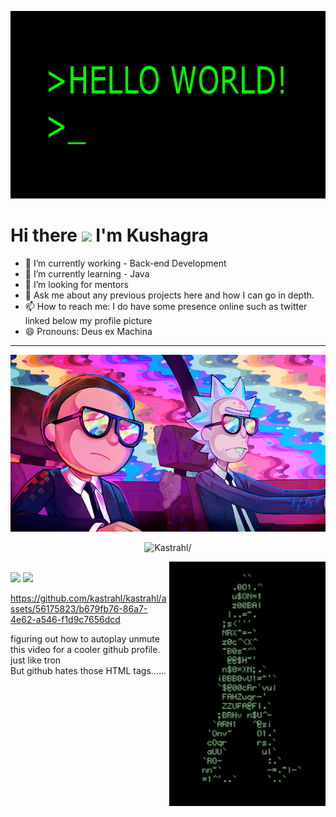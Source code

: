 <p align="center">
  <img height="300" src="https://github.com/kastrahl/kastrahl/blob/master/1_jB76MLZjiNhGSQQvxm7LSQ.gif">
</p>
 
 
# Hi there <img src="https://raw.githubusercontent.com/MartinHeinz/MartinHeinz/master/wave.gif" width="30px">  I'm Kushagra

- 🔭 I’m currently working     -  Back-end Development
- 🌱 I’m currently learning    -  Java
- 🤔 I’m looking for mentors   
- 💬 Ask me about any previous projects here and how I can go in depth.
- 📫 How to reach me: I do have some presence online such as twitter linked below my profile picture
- 😄 Pronouns:  Deus ex Machina 
-----
<p align="center">
  <img src="tumblr_p60mgpdYwb1u0cbvdo1_1280.gif" />
</p>

<p align="center"> <img src=https://komarev.com/ghpvc/?username=kastrahl alt=Kastrahl/> </p> 

<img src="https://github.com/kastrahl/kastrahl/blob/master/coder%20guy.gif" width="250" align='right'>
<br/>

<img src="https://github-readme-stats.vercel.app/api?username=kastrahl&show_icons=true&theme=blue-green&?count_private=true">
<IMG SRC="https://github-readme-stats.vercel.app/api/top-langs/?username=kastrahl&theme=blue-green&&layout=compact">



https://github.com/kastrahl/kastrahl/assets/56175823/b679fb76-86a7-4e62-a546-f1d9c7656dcd



figuring out how to autoplay unmute this video for a cooler github profile.<br/>
just like tron <br/>
But github hates those HTML tags...... 

<!---
[![Discord](https://img.shields.io/discord/326031927016554506.svg?label=&logo=discord&logoColor=ffffff&color=7389D8&labelColor=6A7EC2)](https://discord.gg/dhMXznV)

<a href="https://www.linkedin.com/in/kastrahl/">
  <img align="left" alt="Kush's LinkedIn" width="22px" src="https://cdn.jsdelivr.net/npm/simple-icons@v3/icons/linkedin.svg" />
</a>
<a href="https://www.instagram.com/k.aroura/">
  <img align="left" alt="Kush's Instagram" width="22px" src="https://cdn.jsdelivr.net/npm/simple-icons@v3/icons/instagram.svg" />
</a>
<a href="https://www.facebook.com/scientifickushagraarora">
  <img align="left" alt="Kush's Facebook" width="22px" src="https://cdn.jsdelivr.net/npm/simple-icons@3.0.1/icons/facebook.svg" />
</a> 
<a href="https://twitter.com/KushagraArora_">
  <img align="left" alt="Kush's Twitter" width="22px" src="https://cdn.jsdelivr.net/npm/simple-icons@3.2.0/icons/twitter.svg" />
</a> 
-->



